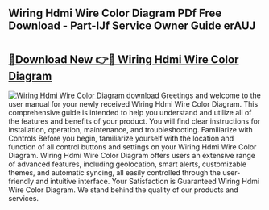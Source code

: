 ## Wiring Hdmi Wire Color Diagram PDf Free Download - Part-IJf Service Owner Guide erAUJ

# <h2><a href="http://dfhn713.blite.top/?on=Wiring+Hdmi+Wire+Color+Diagram">🔗Download New 👉🔴 Wiring Hdmi Wire Color Diagram</a></h2>

[![Wiring Hdmi Wire Color Diagram download](https://i.imgur.com/lujVjoI.png)](http://dfhn713.blite.top/?on=Wiring+Hdmi+Wire+Color+Diagram)
Greetings and welcome to the user manual for your newly received Wiring Hdmi Wire Color Diagram. This comprehensive guide is intended to help you understand and utilize all of the features and benefits of your product. You will find clear instructions for installation, operation, maintenance, and troubleshooting. Familiarize with Controls Before you begin, familiarize yourself with the location and function of all control buttons and settings on your Wiring Hdmi Wire Color Diagram. Wiring Hdmi Wire Color Diagram offers users an extensive range of advanced features, including geolocation, smart alerts, customizable themes, and automatic syncing, all easily controlled through the user-friendly and intuitive interface. Your Satisfaction is Guaranteed Wiring Hdmi Wire Color Diagram. We stand behind the quality of our products and services.
